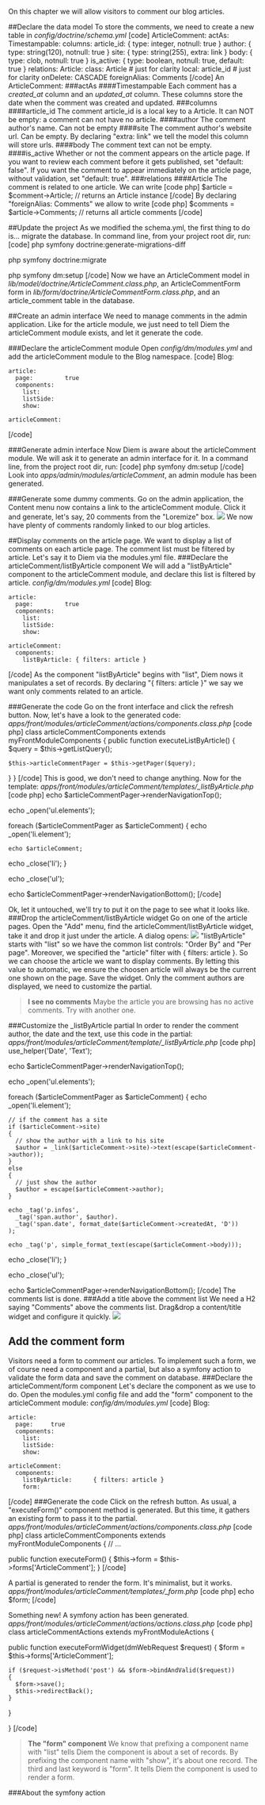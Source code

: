 On this chapter we will allow visitors to comment our blog articles.

##Declare the data model
To store the comments, we need to create a new table in
*config/doctrine/schema.yml*
[code]
ArticleComment:
  actAs:
    Timestampable:
  columns:
    article_id:       { type: integer, notnull: true }
    author:           { type: string(120), notnull: true }
    site:             { type: string(255), extra: link }
    body:             { type: clob, notnull: true }
    is_active:        { type: boolean, notnull: true, default: true }
  relations:
    Article:
      class:          Article      # just for clarity
      local:          article_id   # just for clarity
      onDelete:       CASCADE
      foreignAlias:   Comments
[/code]
An ArticleComment:
###actAs
####Timestampable
Each comment has a _created_at_ column and an _updated_at_ column. These columns store the date when the comment was created and updated.
###columns
####article_id
The comment article_id is a local key to a Article. It can NOT be empty: a comment can not have no article.
####author
The comment author's name. Can not be empty
####site
The comment author's website url. Can be empty. By declaring "extra: link" we tell the model this column will store urls.
####body
The comment text can not be empty.
####is_active
Whether or not the comment appears on the article page. If you want to review each comment before it gets published, set "default: false". If you want the comment to appear immediately on the article page, without validation, set "default: true".
###relations
####Article
The comment is related to one article. We can write
[code php]
$article = $comment->Article; // returns an Article instance
[/code]
By declaring "foreignAlias: Comments" we allow to write
[code php]
$comments = $article->Comments; // returns all article comments
[/code]

##Update the project
As we modified the schema.yml, the first thing to do is... migrate the database.
In command line, from your project root dir, run:
[code]
php symfony doctrine:generate-migrations-diff

php symfony doctrine:migrate

php symfony dm:setup
[/code]
Now we have an ArticleComment model in *lib/model/doctrine/ArticleComment.class.php*, an ArticleCommentForm form in *lib/form/doctrine/ArticleCommentForm.class.php*, and an article_comment table in the database.

##Create an admin interface
We need to manage comments in the admin application. Like for the article module, we just need to tell Diem the articleComment module exists, and let it generate the code.

###Declare the articleComment module
Open *config/dm/modules.yml* and add the articleComment module to the Blog namespace.
[code]
  Blog:

    article:
      page:         true
      components:
        list:
        listSide:
        show:

    articleComment:
[/code]

###Generate admin interface
Now Diem is aware about the articleComment module. We will ask it to generate an admin interface for it.
In a command line, from the project root dir, run:
[code]
php symfony dm:setup
[/code]
Look into *apps/admin/modules/articleComment*, an admin module has been generated.

###Generate some dummy comments.
Go on the admin application, the Content menu now contains a link to the articleComment module. Click it and generate, let's say, 20 comments from the "Loremize" box.
![](media:719)
We now have plenty of comments randomly linked to our blog articles.

##Display comments on the article page.
We want to display a list of comments on each article page. The comment list must be filtered by article.
Let's say it to Diem via the modules.yml file.
###Declare the articleComment/listByArticle component
We will add a "listByArticle" component to the articleComment module, and declare this list is filtered by article.
*config/dm/modules.yml*
[code]
  Blog:

    article:
      page:         true
      components:
        list:
        listSide:
        show:

    articleComment:
      components:
        listByArticle: { filters: article }
[/code]
As the component "listByArticle" begins with "list", Diem nows it manipulates a set of records.
By declaring "{ filters: article }" we say we want only comments related to an article.

###Generate the code
Go on the front interface and click the refresh button. Now, let's have a look to the generated code:
*apps/front/modules/articleComment/actions/components.class.php*
[code php]
class articleCommentComponents extends myFrontModuleComponents
{
  public function executeListByArticle()
  {
    $query = $this->getListQuery();

    $this->articleCommentPager = $this->getPager($query);
  }
}
[/code]
This is good, we don't need to change anything.
Now for the template:
*apps/front/modules/articleComment/templates/_listByArticle.php*
[code php]
echo $articleCommentPager->renderNavigationTop();

echo _open('ul.elements');

foreach ($articleCommentPager as $articleComment)
{
  echo _open('li.element');

    echo $articleComment;

  echo _close('li');
}

echo _close('ul');

echo $articleCommentPager->renderNavigationBottom();
[/code]

Ok, let it untouched, we'll try to put it on the page to see what it looks like.
###Drop the articleComment/listByArticle widget
Go on one of the article pages. Open the "Add" menu, find the articleComment/listByArticle widget, take it and drop it just under the article. A dialog opens:
![](media:720)
"listByArticle" starts with "list" so we have the common list controls: "Order By" and "Per page".
Moreover, we specified the "article" filter with { filters: article }. So we can choose the article we want to display comments. By letting this value to automatic, we ensure the choosen article will always be the current one shown on the page.
Save the widget. Only the comment authors are displayed, we need to customize the partial.
>**I see no comments**
>Maybe the article you are browsing has no active comments. Try with another one.

###Customize the _listByArticle partial
In order to render the comment author, the date and the text, use this code in the partial:
*apps/front/modules/articleComment/template/_listByArticle.php*
[code php]
use_helper('Date', 'Text');

echo $articleCommentPager->renderNavigationTop();

echo _open('ul.elements');

foreach ($articleCommentPager as $articleComment)
{
  echo _open('li.element');

    // if the comment has a site
    if ($articleComment->site)
    {
      // show the author with a link to his site
      $author = _link($articleComment->site)->text(escape($articleComment->author));
    }
    else
    {
      // just show the author
      $author = escape($articleComment->author);
    }

    echo _tag('p.infos',
      _tag('span.author', $author).
      _tag('span.date', format_date($articleComment->createdAt, 'D'))
    );

    echo _tag('p', simple_format_text(escape($articleComment->body)));

  echo _close('li');
}

echo _close('ul');

echo $articleCommentPager->renderNavigationBottom();
[/code]
The comments list is done.
###Add a title above the comment list
We need a H2 saying "Comments" above the comments list. Drag&drop a content/title widget and configure it quickly.
![](media:721)

## Add the comment form
Visitors need a form to comment our articles. To implement such a form, we of course need a component and a partial, but also a symfony action to validate the form data and save the comment on database.
###Declare the articleComment/form component
Let's declare the component as we use to do. Open the modules.yml config file and add the "form" component to the articleComment module:
*config/dm/modules.yml*
[code]
  Blog:

    article:
      page:     true
      components:
        list:
        listSide:
        show:

    articleComment:
      components:
        listByArticle:      { filters: article }
        form:
[/code]
###Generate the code
Click on the refresh button.
As usual, a "executeForm()" component method is generated. But this time, it gathers an existing form to pass it to the partial.
*apps/front/modules/articleComment/actions/components.class.php*
[code php]
class articleCommentComponents extends myFrontModuleComponents
{
  // ...

  public function executeForm()
  {
    $this->form = $this->forms['ArticleComment'];
  }
[/code]

A partial is generated to render the form. It's minimalist, but it works.
*apps/front/modules/articleComment/templates/_form.php*
[code php]
echo $form;
[/code]

Something new! A symfony action has been generated.
*apps/front/modules/articleComment/actions/actions.class.php*
[code php]
class articleCommentActions extends myFrontModuleActions
{

  public function executeFormWidget(dmWebRequest $request)
  {
    $form = $this->forms['ArticleComment'];

    if ($request->isMethod('post') && $form->bindAndValid($request))
    {
      $form->save();
      $this->redirectBack();
    }
  }

}
[/code]
>**The "form" component**
>We know that prefixing a component name with "list" tells Diem the component is about a set of records.
>By prefixing the component name with "show", it's about one record.
>The third and last keyword is "form". It tells Diem the component is used to render a form.

###About the symfony action
